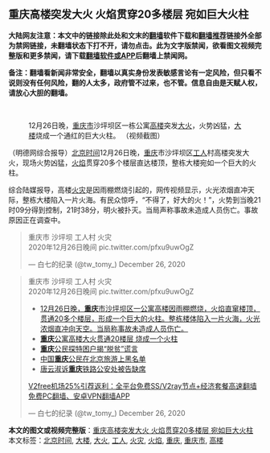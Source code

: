  <h2>重庆高楼突发大火 火焰贯穿20多楼层 宛如巨大火柱</h2> <p class="notice"><b>大陆网友注意：本文中的链接除此处和文末的<a href="https://github.com/bannedbook/fanqiang" >翻墙</a>软件下载和<a href="https://github.com/killgcd/justmysocks/blob/master/README.md">翻墙推荐</a>链接外全部为禁网链接，未翻墙状态下打不开，请勿点击。此为文字版禁闻，欲看图文视频完整版和更多禁闻，请下载<a href="https://github.com/bannedbook/fanqiang">翻墙软件或APP</a>后翻墙上禁闻网。</p><p>备注：翻墙看新闻非常安全，翻墙以真实身份发表敏感言论有一定风险，但只看不说则没有任何风险，翻的人太多，政府管不过来，也不管。信息自由是天赋人权，请放心大胆的翻墙。</b></p>  <div class="entry"> <br /> <figure><figcaption class="wp-caption-text">12月26日晚，<a href="https://www.bannedbook.org/bnews/tag/%E9%87%8D%E5%BA%86%E5%B8%82/" class="st_tag internal_tag" rel="tag" title="标签 重庆市 下的日志">重庆市</a>沙坪坝区一栋公寓<a href="https://www.bannedbook.org/bnews/tag/%E9%AB%98%E6%A5%BC/" class="st_tag internal_tag" rel="tag" title="标签 高楼 下的日志">高楼</a>突发<a href="https://www.bannedbook.org/bnews/tag/%e5%a4%a7%e7%81%ab/" class="st_tag internal_tag" rel="tag" title="标签 大火 下的日志">大火</a>，火势凶猛，<a href="https://www.bannedbook.org/bnews/tag/%E5%A4%A7%E6%A5%BC/" class="st_tag internal_tag" rel="tag" title="标签 大楼 下的日志">大楼</a>烧成一个通红的巨大火柱。 （视频截图）</figcaption></figure> <p>（明德网综合报导）<a href="https://www.bannedbook.org/bnews/tag/%e5%8c%97%e4%ba%ac%e6%97%b6%e9%97%b4/" class="st_tag internal_tag" rel="tag" title="标签 北京时间 下的日志">北京时间</a>12月26日晚，<a href="https://www.bannedbook.org/bnews/tag/%e9%87%8d%e5%ba%86/" class="st_tag internal_tag" rel="tag" title="标签 重庆 下的日志">重庆</a>市沙坪坝区<a href="https://www.bannedbook.org/bnews/tag/%E5%B7%A5%E4%BA%BA/" class="st_tag internal_tag" rel="tag" title="标签 工人 下的日志">工人</a>村高楼突发大火，现场火势凶猛，<a href="https://www.bannedbook.org/bnews/tag/%E7%81%AB%E7%84%B0/" class="st_tag internal_tag" rel="tag" title="标签 火焰 下的日志">火焰</a>贯穿20多个楼层直达楼顶，整栋大楼宛如一个巨大的火柱。</p> <p>综合陆媒报导，高楼<a href="https://www.bannedbook.org/bnews/tag/%e7%81%ab%e7%81%be/" class="st_tag internal_tag" rel="tag" title="标签 火灾 下的日志">火灾</a>是因雨棚燃烧引起的，网传视频显示，火光浓烟直冲天际，整栋大楼陷入一片火海。有民众惊呼，“不得了，好大的火！”，火势到当晚21时09分得到控制，21时38分，明火被扑灭。当局声称事故未造成人员伤亡。事故原因正在调查中。</p> <blockquote class="twitter-tweet" data-width="550" data-dnt="true"> <p>重庆市 沙坪坝 工人村 火灾<br />2020年12月26日晚间 pic.twitter.com/pfxu9uwOgZ</p> <p>&mdash; 白七的纪录 (@tw_tomy_) December 26, 2020</p>  </blockquote> <blockquote class="twitter-tweet" data-width="550" data-dnt="true"> <p>重庆市 沙坪坝 工人村 火灾<br />2020年12月26日晚间 pic.twitter.com/pfxu9uwOgZ</p> <ul class='op-related-articles' title='相关阅读'> <li><a href='https://www.bannedbook.org/bnews/bannedvideo/20201227/1455978.html' target='_blank'>12月26日晚，<b>重庆</b>市沙坪坝区一公寓高楼因雨棚燃烧，火焰直窜楼顶，贯通20多个楼层，形成一个巨大的火柱。整栋楼体陷入一片火海，火光浓烟直冲向天空。当局称事故未造成人员伤亡。</a></li> <li><a href='https://www.bannedbook.org/bnews/cbnews/20201227/1455775.html' target='_blank'><b>重庆</b>公寓高楼大火贯通20楼层 烧成一个火柱</a></li> <li><a href='https://www.bannedbook.org/bnews/renquan/20201227/1455710.html' target='_blank'><b>重庆</b>公民探特困户揭“脱贫”谎言</a></li> <li><a href='https://www.bannedbook.org/bnews/baitai/20201226/1455511.html' target='_blank'>中国<b>重庆</b>公民在北京旅游上黑名单</a></li> <li><a href='https://www.bannedbook.org/bnews/renquan/20201225/1454532.html' target='_blank'>唐云淑诉<b>重庆</b>铁路公安处被告缺席</a></li> </ul> <p class="texttj"> <a href="https://www.bannedbook.org/forum23/topic22702.html" target="_blank">V2free机场25%引荐返利：全平台免费SS/V2ray节点+经济套餐高速翻墙</a><br/> <a href="https://github.com/bannedbook/fanqiang/wiki/%E7%A6%81%E9%97%BB%E7%BD%91%E5%AE%89%E5%8D%93%E7%BF%BB%E5%A2%99%E6%96%B0%E9%97%BBAPP" target="_blank">免费PC翻墙、安卓VPN翻墙APP</a></p><p>&mdash; 白七的纪录 (@tw_tomy_) December 26, 2020</p> </blockquote> </p><a name='sharetosocial'></a>       <div><b>本文的图文或视频完整版</b>：<a href='https://www.bannedbook.org/bnews/comments/20201228/1456113.html'>重庆高楼突发大火 火焰贯穿20多楼层 宛如巨大火柱</a></div>  </div><!--END ENTRY--> <div class="postfooter"> <div>本文标签：<a href="https://www.bannedbook.org/bnews/tag/%e5%8c%97%e4%ba%ac%e6%97%b6%e9%97%b4/" rel="tag">北京时间</a>, <a href="https://www.bannedbook.org/bnews/tag/%E5%A4%A7%E6%A5%BC/" rel="tag">大楼</a>, <a href="https://www.bannedbook.org/bnews/tag/%e5%a4%a7%e7%81%ab/" rel="tag">大火</a>, <a href="https://www.bannedbook.org/bnews/tag/%E5%B7%A5%E4%BA%BA/" rel="tag">工人</a>, <a href="https://www.bannedbook.org/bnews/tag/%e7%81%ab%e7%81%be/" rel="tag">火灾</a>, <a href="https://www.bannedbook.org/bnews/tag/%E7%81%AB%E7%84%B0/" rel="tag">火焰</a>, <a href="https://www.bannedbook.org/bnews/tag/%e9%87%8d%e5%ba%86/" rel="tag">重庆</a>, <a href="https://www.bannedbook.org/bnews/tag/%E9%87%8D%E5%BA%86%E5%B8%82/" rel="tag">重庆市</a>, <a href="https://www.bannedbook.org/bnews/tag/%E9%AB%98%E6%A5%BC/" rel="tag">高楼</a></div>  </div><!--END POSTFOOTER--> 